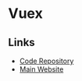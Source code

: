 # Vuex

<!--
https://app.pluralsight.com/library/courses/vuex-state-management/table-of-contents
-->

## Links

- [Code Repository](https://github.com/vuejs/vuex)
- [Main Website](https://vuex.vuejs.org/)
